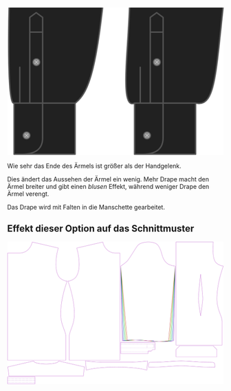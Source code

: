 ![Manschette drapieren](cuffdrape.svg)

Wie sehr das Ende des Ärmels ist größer als der Handgelenk.

<Note>

Dies ändert das Aussehen der Ärmel ein wenig.
Mehr Drape macht den Ärmel breiter und gibt einen *blusen* Effekt, während weniger Drape den Ärmel verengt.

Das Drape wird mit Falten in die Manschette gearbeitet.

</Note>

## Effekt dieser Option auf das Schnittmuster

![Dieses Bild zeigt den Effekt dieser Option, indem es mehrere Varianten überlagert, die einen anderen Wert für diese Option haben](simon_cuffdrape_sample.svg "Effekt dieser Option auf das Schnittmuster")

